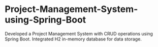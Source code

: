 # Project-Management-System-using-Spring-Boot
 Developed a Project Management System with CRUD operations using Spring Boot. Integrated H2 in-memory database for data storage.
